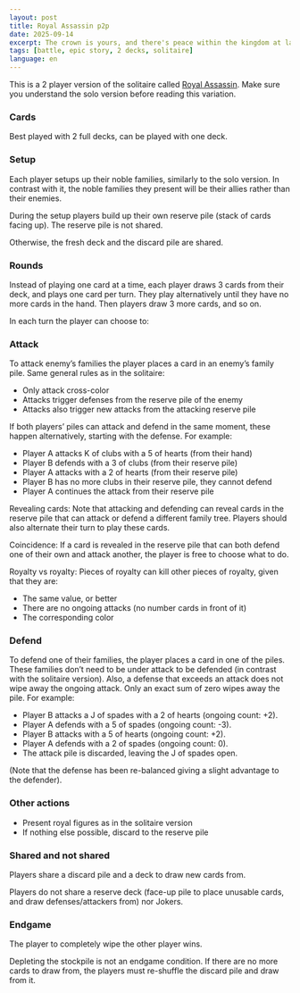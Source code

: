 ```yaml
---
layout: post
title: Royal Assassin p2p
date: 2025-09-14
excerpt: The crown is yours, and there's peace within the kingdom at last. But beyond your lands, a rival threatens your reign. Its king seeks to crush you before your power grows. This time, you're not alone, the lords that were once your enemies will stand by you in battle. With the four fiefdoms' armies and the Joker’s hand guiding the unseen war, you prepare to strike first.
tags: [battle, epic story, 2 decks, solitaire]
language: en
---
```


This is a 2 player version of the solitaire called [Royal Assassin](https://boardgamegeek.com/boardgame/149845/royal-assassin). Make sure you understand the solo version before reading this variation.

### Cards

Best played with 2 full decks, can be played with one deck.

### Setup

Each player setups up their noble families, similarly to the solo version. In contrast with it, the noble families they present will be their allies rather than their enemies.

During the setup players build up their own reserve pile (stack of cards facing up). The reserve pile is not shared.

Otherwise, the fresh deck and the discard pile are shared. 

### Rounds

Instead of playing one card at a time, each player draws 3 cards from their deck, and plays one card per turn. They play alternatively until they have no more cards in the hand. Then players draw 3 more cards, and so on.

In each turn the player can choose to:

### Attack

To attack enemy’s families the player places a card in an enemy’s family pile. Same general rules as in the solitaire:

- Only attack cross-color
- Attacks trigger defenses from the reserve pile of the enemy
- Attacks also trigger new attacks from the attacking reserve pile

If both players’ piles can attack and defend in the same moment, these happen alternatively, starting with the defense. For example:

- Player A attacks K of clubs with a 5 of hearts (from their hand)
- Player B defends with a 3 of clubs (from their reserve pile)
- Player A attacks with a 2 of hearts (from their reserve pile)
- Player B has no more clubs in their reserve pile, they cannot defend
- Player A continues the attack from their reserve pile

Revealing cards: Note that attacking and defending can reveal cards in the reserve pile that can attack or defend a different family tree. Players should also alternate their turn to play these cards.

Coincidence: If a card is revealed in the reserve pile that can both defend one of their own and attack another, the player is free to choose what to do.

Royalty vs royalty: Pieces of royalty can kill other pieces of royalty, given that they are:

- The same value, or better
- There are no ongoing attacks (no number cards in front of it)
- The corresponding color

### Defend

To defend one of their families, the player places a card in one of the piles. These families don’t need to be under attack to be defended (in contrast with the solitaire version). Also, a defense that exceeds an attack does not wipe away the ongoing attack. Only an exact sum of zero wipes away the pile. For example:

- Player B attacks a J of spades with a 2 of hearts (ongoing count: +2).
- Player A defends with a 5 of spades (ongoing count: -3).
- Player B attacks with a 5 of hearts (ongoing count: +2).
- Player A defends with a 2 of spades (ongoing count: 0).
- The attack pile is discarded, leaving the J of spades open.

(Note that the defense has been re-balanced giving a slight advantage to the defender).

### Other actions

- Present royal figures as in the solitaire version
- If nothing else possible, discard to the reserve pile

### Shared and not shared

Players share a discard pile and a deck to draw new cards from.

Players do not share a reserve deck (face-up pile to place unusable cards, and draw defenses/attackers from) nor Jokers.

### Endgame

The player to completely wipe the other player wins.

Depleting the stockpile is not an endgame condition. If there are no more cards to draw from, the players must re-shuffle the discard pile and draw from it.
